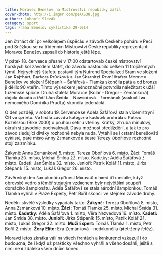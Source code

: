 ```yaml
---
title: Moravec Benešov na Mistrovství republiky zářil
cover-photo: http://i.imgur.com/peXXS38.jpg
authors: Lubomír Slezák
category: sport
tags: Praha Benešov cyklistika 29-2014 
---
```


Jen čtrnáct dní po velkolepém úspěchu v závodě Českého poháru v Peci pod Sněžkou se na třídenním Mistrovství České republiky reprezentanti Moravce Benešov zapsali do historie ještě lépe.

V pátek 18. července přesně v 17:00 odstartovalo české mistrovství horských kol závodem štafet, do závodu nastoupilo celkem 11 trojčlenných týmů. Nejrychlejší štafetu postavil tým Nutrend Specialized Sram ve složení Jan Rajchart, Barbora Průdková a Jan Škarnitzl. První štafeta Moravce Benešov ve složení Štěpaník – Šafářová – Tlamka skončila pátá a od bronzu ji dělilo 90 vteřin. Tímto výsledkem jednoznačně potvrdila náležitost k užší tuzemské špičce. Druhá štafeta Moravce (Kolář – Gregor – Zemánková) dojela desátá a třetí (Jan Šmída – Nezvedová – Formánek (zaskočil za nemocného Dominika Prudka) skončila jedenáctá.

O den později, v sobotu 19. července se Adéla Šafářová stala vícemistryní ČR ve sprintu. Ve finále závodu kategorie kadetek prohrála s Petrou Kozelskou (Bike 2000) o pouhou setinu vteřiny. Krátký, zhruba minutový, okruh si závodníci pochvalovali. Dával možnost předjíždění, a tak to pro závod sledující diváky rozhodně nebyla nuda. Vytáhli se i ostatní benešovští cyklisté, páté místo Anny Zemánkové a šesté Terezy Obořilové rozhodně stojí za zmínku. 

Žákyně: Anna Zemánková 5. místo, Tereza Obořilová 6. místo. Žáci: Tomáš Tlamka 20. místo, Michal Šmída 22. místo. Kadetky: Adéla Šafářová 2. místo. Kadeti: Jan Šmída 32. místo. Junioři: Patrik Kolář 11. místo, Jirka Štěpaník 15. místo, Lukáš Gregor 26. místo.

Závěrečný den šampionátu přinesl Moravcům hned tři medaile, když obrovské vedro s téměř stojatým vzduchem byly největšími soupeři domácího šampionátu. Adéla Šafářová se stala národní šampionkou, Tomáš Tlamka vyhrál v Praze Experty, Petr Bořil skončil ve stejném závodě druhý.

Nedělní skvělé výsledky vypadaly takto: **Žákyně:** Tereza Obořilová 8. místo, Anna Zemánková 10. místo. **Žáci:** Tomáš Tlamka 25. místo, Michal Šmída 31. místo. **Kadetky:** Adéla Šafářová 1. místo, Věra Nezvedová 16. místo. **Kadeti:** Jan Šmída 38. místo. **Junioři:** Jirka Štěpaník 15. místo, Patrik Kolář 24. místo, Lukáš Gregor 32. místo. **Muži Expert:** Tomáš Tlamka 1. místo, Petr Bořil 2. místo. **Ženy Elite:** Eva Zemánková – nedokončila (přetržený řetěz).

Moravci letos zkrátka válí na všech frontách a konkurenci vzkazují i do budoucna, že i když už prakticky všechno vyhráli a všeho dosáhli, ještě s nimi není zdaleka všem dnům konec.